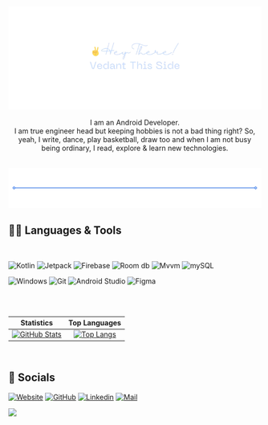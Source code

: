 <div align="center"><a href="https://thevedantchourey-portfolio.netlify.app/"><img src="./.media/Hey_There-intro.png"/></a></div>


<p align="center">
I am an Android Developer.<br> 
I am true engineer head but keeping hobbies is not a bad thing right? So, yeah, I write, dance, play basketball, draw too and when I am not busy being ordinary, I read, explore & learn new technologies.
</p>

<br>

<div align="center"><a href="https://thevedantchourey-portfolio.netlify.app/"><img src="./.media/break.png"/></a></div>


## 👨‍💻 Languages & Tools

<br>


![Kotlin](https://img.shields.io/static/v1?style=flat-square&label=&message=Kotlin&color=0a0a0a&logo=kotlin&logoColor=478bff)
![Jetpack](https://img.shields.io/static/v1?style=flat-square&label=&message=Jetpack-Compose&color=0a0a0a&logo=jetpackcompose&logoColor=478bff)
![Firebase](https://img.shields.io/static/v1?style=flat-square&label=&message=Firebase&color=0a0a0a&logo=firebase&logoColor=478bff)
![Room db](https://img.shields.io/static/v1?style=flat-square&label=&message=Room-db&color=0a0a0a&logo=&logoColor=d946ef)
![Mvvm](https://img.shields.io/static/v1?style=flat-square&label=&message=Mvvm&color=0a0a0a&logo=&logoColor=478bff)
![mySQL](https://img.shields.io/static/v1?style=flat-square&label=&message=mySQL&color=0a0a0a&logo=mysql&logoColor=478bff)

![Windows](https://img.shields.io/static/v1?style=flat-square&label=&message=Windows&color=0a0a0a&logo=windows&logoColor=d946ef)
![Git](https://img.shields.io/static/v1?style=flat-square&label=&message=Git&color=0a0a0a&logo=git&logoColor=478bff)
![Android Studio](https://img.shields.io/static/v1?style=flat-square&label=&message=Android%20Studio&color=0a0a0a&logo=android&logoColor=478bff)
![Figma](https://img.shields.io/static/v1?style=flat-square&label=&message=Figma&color=0a0a0a&logo=figma&logoColor=478bff)

<br>
<br>


|                                                                                                             Statistics                                                                                                             |                                                                                                               Top Languages                                                                                                               |
| :--------------------------------------------------------------------------------------------------------------------------------------------------------------------------------------------------------------------------------: | :---------------------------------------------------------------------------------------------------------------------------------------------------------------------------------------------------------------------------------------: |
| [![GitHub Stats](https://github-readme-stats.zohan.tech/api?username=thevedantchourey&show_icons=true&hide_border=true&title_color=478bff&text_color=478bff&icon_color=478bff&bg_color=00163d&hide_title=true)](https://github.com/thevedantchourey)| [![Top Langs](https://github-readme-stats.zohan.tech/api/top-langs/?username=thevedantchourey&layout=compact&hide_border=true&title_color=478bff&text_color=478bff&icon_color=478bff&bg_color=00163d&hide_title=true)](https://github.com/thevedantchourey)|

<br>



## 📧 Socials

[![Website](https://img.shields.io/static/v1?style=flat-square&label=&message=Portfolio&color=0a0a0a&logo=aboutdotme&logoColor=478bff)](https://thevedantchourey-portfolio.netlify.app/)
[![GitHub](https://img.shields.io/static/v1?style=flat-square&label=&message=GitHub&color=0a0a0a&logo=github&logoColor=478bff)](https://github.com/thevedantchourey)
[![Linkedin](https://img.shields.io/static/v1?style=flat-square&label=&message=LinkedIn&color=0a0a0a&logo=linkedin&logoColor=478bff)](https://github.com/thevedantchourey)
[![Mail](https://img.shields.io/static/v1?style=flat-square&label=&message=Mail&color=0a0a0a&logo=gmail&logoColor=478bff)](mailto:vedantchourey99@gmail.com)

[![](https://visitcount.itsvg.in/api?id=thevedantchourey&label=Profile%20Views&color=0a0a0a&icon=5&pretty=true)](https://visitcount.itsvg.in)

